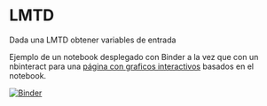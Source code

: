 # LMTD
Dada una LMTD obtener variables de entrada

Ejemplo de un notebook desplegado con Binder a la vez que con un nbinteract para una [página con graficos interactivos](https://mckuai.github.io/LMTD/Pobema.html) basados en el notebook.

[![Binder](https://mybinder.org/badge_logo.svg)](https://mybinder.org/v2/gh/mckuai/LMTD/main?filepath=Pobema.ipynb)
